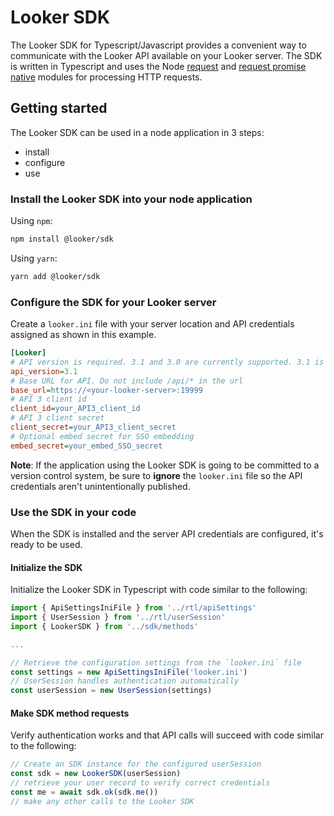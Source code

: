 # Looker SDK

The Looker SDK for Typescript/Javascript provides a convenient way to communicate with the Looker API available on your 
Looker server. The SDK is written in Typescript and uses the Node [request](https://www.npmjs.com/package/request) and 
[request promise native](https://www.npmjs.com/package/request-promise-native) modules for processing HTTP requests.

## Getting started

The Looker SDK can be used in a node application in 3 steps:

* install
* configure
* use

### Install the Looker SDK into your node application

Using `npm`:

```bash
npm install @looker/sdk
```

Using `yarn`:

```bash
yarn add @looker/sdk
```

### Configure the SDK for your Looker server

Create a `looker.ini` file with your server location and API credentials assigned as shown in this example.

```ini
[Looker]
# API version is required. 3.1 and 3.0 are currently supported. 3.1 is highly recommended.
api_version=3.1
# Base URL for API. Do not include /api/* in the url
base_url=https://<your-looker-server>:19999
# API 3 client id
client_id=your_API3_client_id
# API 3 client secret
client_secret=your_API3_client_secret
# Optional embed secret for SSO embedding
embed_secret=your_embed_SSO_secret
```

**Note**: If the application using the Looker SDK is going to be committed to a version control system, be sure to 
**ignore** the `looker.ini` file so the API credentials aren't unintentionally published.

### Use the SDK in your code

When the SDK is installed and the server API credentials are configured, it's ready to be used.

#### Initialize the SDK

Initialize the Looker SDK in Typescript with code similar to the following:

```typescript
import { ApiSettingsIniFile } from '../rtl/apiSettings'
import { UserSession } from '../rtl/userSession'
import { LookerSDK } from '../sdk/methods'

...

// Retrieve the configuration settings from the `looker.ini` file
const settings = new ApiSettingsIniFile('looker.ini')
// UserSession handles authentication automatically
const userSession = new UserSession(settings)
```


#### Make SDK method requests

Verify authentication works and that API calls will succeed with code similar to the following:

```typescript
// Create an SDK instance for the configured userSession
const sdk = new LookerSDK(userSession)
// retrieve your user record to verify correct credentials
const me = await sdk.ok(sdk.me()) 
// make any other calls to the Looker SDK
```
